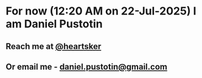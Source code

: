 # For now (12:20 AM on 22-Jul-2025) I am Daniel Pustotin
## Reach me at [@heartsker](https://t.me/heartsker)
## Or email me - daniel.pustotin@gmail.com

